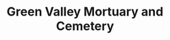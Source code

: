 ---
title: "Green Valley Mortuary and Cemetery"
url: /sahuarita/green-valley-mortuary-and-cemetery/
shop: funeral directors
---